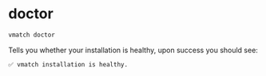 # doctor

```sh
vmatch doctor
```

Tells you whether your installation is healthy, upon success you should see:

```sh
✅ vmatch installation is healthy.
```
